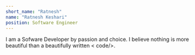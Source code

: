 ```yaml
---
short_name: "Ratnesh"
name: "Ratnesh Keshari"
position: Software Engineer
---
```

I am a Sofware Developer by passion and choice. I believe nothing is more beautiful than a beautifully written < code/>.